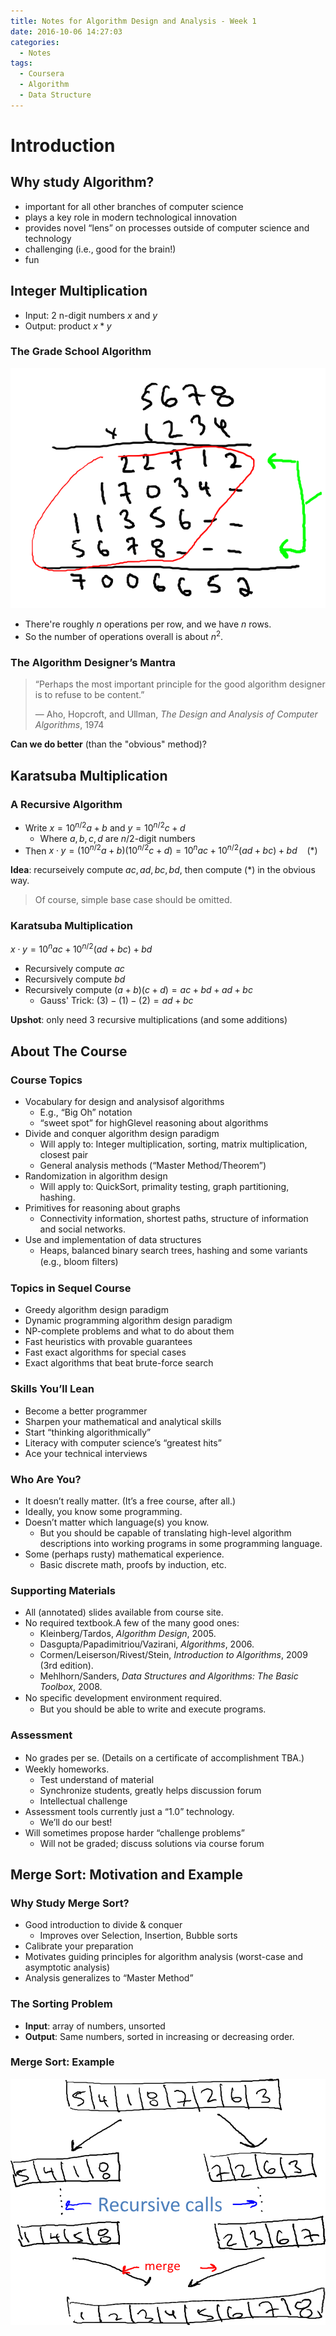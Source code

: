 ```yaml
---
title: Notes for Algorithm Design and Analysis - Week 1
date: 2016-10-06 14:27:03
categories:
  - Notes
tags:
  - Coursera
  - Algorithm
  - Data Structure
---
```


# Introduction

## Why study Algorithm?

* important for all other branches of computer science
* plays a key role in modern technological innovation
* provides novel “lens” on processes outside of computer science and technology
* challenging (i.e., good for the brain!)
* fun

<!-- more -->



## Integer Multiplication

* Input: 2 n-digit numbers $x$ and $y$
* Output: product $x*y$

### The Grade School Algorithm

![The Grade School Algorithm](/images/grade-school-algorithm.png)

* There're roughly $n$ operations per row, and we have $n$ rows. 
* So the number of operations overall is about $n^2$.

### The Algorithm Designer’s Mantra

> “Perhaps the most important principle for the good algorithm designer is to refuse to be content.”
>
> — Aho, Hopcroft, and Ullman, *The Design and Analysis of Computer Algorithms*, 1974

**Can we do better** (than the "obvious" method)?



## Karatsuba Multiplication

### A Recursive Algorithm

* Write $x=10^{n/2}a+b$ and $y=10^{n/2}c+d$
  * Where $a,b,c,d$ are $n/2$-digit numbers
* Then $x\cdot y = (10^{n/2}a+b)(10^{n/2}c+d) = 10^n ac + 10^{n/2} (ad+bc) +bd \ \ \ \ (*)$

**Idea**: recurseively compute $ac, ad, bc, bd$, then compute $(*)$ in the obvious way. 

> Of course, simple base case should be omitted.

### Karatsuba Multiplication

$x\cdot y = 10^n ac + 10^{n/2} (ad+bc) +bd$

* Recursively compute $ac$
* Recursively compute $bd$
* Recursively compute $(a+b)(c+d) = ac+bd+ad+bc$
  * Gauss' Trick: $(3)-(1)-(2)=ad+bc$

**Upshot**: only need 3 recursive multiplications (and some additions)



## About The Course

### Course Topics

* Vocabulary for design and analysisof algorithms
  * E.g., “Big Oh” notation
  * “sweet spot” for highGlevel reasoning about algorithms
* Divide and conquer algorithm design paradigm
  * Will apply to: Integer multiplication, sorting, matrix multiplication, closest pair
  * General analysis methods (“Master Method/Theorem”)
* Randomization in algorithm design
  * Will apply to: QuickSort, primality testing, graph partitioning, hashing.
* Primitives for reasoning about graphs
  * Connectivity information, shortest paths, structure of information and social networks.
* Use and implementation of data structures
  * Heaps, balanced binary search trees, hashing and some variants (e.g., bloom ﬁlters)

### Topics in Sequel Course  

* Greedy algorithm design paradigm
* Dynamic programming algorithm design paradigm
* NP-complete problems and what to do about them
* Fast heuristics with provable guarantees
* Fast exact algorithms for special cases
* Exact algorithms that beat brute-force search

### Skills You’ll Lean

* Become a better programmer
* Sharpen your mathematical and analytical skills
* Start “thinking algorithmically”
* Literacy with computer science’s “greatest hits”
* Ace your technical interviews

### Who Are You?
* It doesn’t really matter.	(It’s a free course, after all.)
* Ideally, you know some programming.
* Doesn’t matter which language(s) you know.
  * But you should be capable of translating high-level algorithm descriptions into working programs in some programming language.
* Some (perhaps rusty) mathematical experience.
  * Basic discrete math, proofs by induction, etc.


### Supporting Materials
* All (annotated) slides available from course site.
* No required textbook.A few of the many good ones:
  * Kleinberg/Tardos, *Algorithm Design*, 2005.
  * Dasgupta/Papadimitriou/Vazirani, *Algorithms*, 2006.
  * Cormen/Leiserson/Rivest/Stein, *Introduction to Algorithms*, 2009 (3rd edition).
  * Mehlhorn/Sanders, *Data Structures and Algorithms: The Basic Toolbox*, 2008.
* No speciﬁc development environment required.
  * But you should be able to write and execute programs.


### Assessment

* No grades per se. (Details on a certiﬁcate of  accomplishment TBA.)
* Weekly homeworks.
  * Test understand of material
  * Synchronize students, greatly helps discussion forum
  * Intellectual challenge
* Assessment tools currently just a “1.0” technology.
  * We’ll do our best!
* Will sometimes propose harder “challenge problems”
  * Will not be graded; discuss solutions via course forum




## Merge Sort: Motivation and Example

### Why Study Merge Sort?

* Good introduction to divide & conquer
  * Improves over Selection, Insertion, Bubble sorts
* Calibrate your preparation
* Motivates guiding principles for algorithm  analysis (worst-case and asymptotic analysis)
* Analysis generalizes to “Master Method”

### The Sorting Problem

* **Input**: array of numbers, unsorted
* **Output**: Same numbers, sorted in increasing or decreasing order.

### Merge Sort: Example

![merge-sort-example.png](/images/merge-sort-example.png)